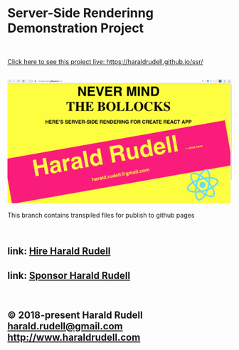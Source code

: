 <html lang=en>
  <meta charset=utf-8>
  <h1>Server-Side Renderinng Demonstration Project</h1>
  &emsp;
  <p><a href=https://haraldrudell.github.io/ssr/>Click here to see this project live: https://haraldrudell.github.io/ssr/</a></p>
  &emsp;
  <img src=./cover.png alt="cover" />
  <p>This branch contains transpiled files for publish to github pages</p>
  &emsp;
  <h2>link: <a href=https://hire.surge.sh>Hire Harald Rudell</a></h2>
  <h2>link: <a href=https://www.gofundme.com/san-francisco-revenge-crime-victim/>Sponsor Harald Rudell</a></h2>
  &emsp;
  <h2>© 2018-present Harald Rudell&emsp;<a href=mailto:harald.rudell@gmail.com>harald.rudell@gmail.com</a>&emsp;<a href=http://www.haraldrudell.com>http://www.haraldrudell.com</a></h2>
</html>
